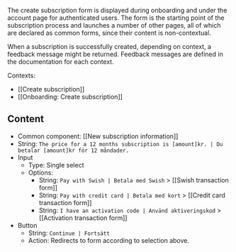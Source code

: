 The create subscription form is displayed during onboarding and under the account page for authenticated users. The form is the starting point of the subscription process and launches a number of other pages, all of which are declared as common forms, since their content is non-contextual.

When a subscription is successfully created, depending on context, a feedback message might be returned. Feedback messages are defined in the documentation for each context.

Contexts:
* [[Create subscription]]
* [[Onboarding: Create subscription]] 

## Content
* Common component: [[New subscription information]]
* String: `The price for a 12 months subscription is [amount]kr. | Du betalar [amount]kr för 12 måndader.`
* Input 
  * Type: Single select
  * Options:
    * String: `Pay with Swish | Betala med Swish` > [[Swish transaction form]]
    * String: `Pay with credit card | Betala med kort` > [[Credit card transaction form]]
    * String: `I have an activation code | Använd aktiveringskod` > [[Activation transaction form]]
* Button
  * String: `Continue | Fortsätt`
  * Action: Redirects to form according to selection above.

